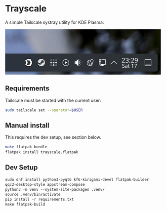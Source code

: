 # Trayscale

A simple Tailscale systray utility for KDE Plasma:

![plasma-panel-with-trayscale](docs/plasma-panel.png)

## Requirements

Tailscale must be started with the current user:

```bash
sudo tailscale set --operator=$USER
```

## Manual install

This requires the dev setup, see section below.

```bash
make flatpak-bundle
flatpak install trayscale.flatpak
```

## Dev Setup

```
sudo dnf install python3-pyqt6 kf6-kirigami-devel flatpak-builder qqc2-desktop-style appstream-compose
python3 -m venv --system-site-packages .venv/
source .venv/bin/activate
pip install -r requirements.txt
make flatpak-build
```
